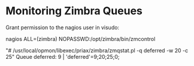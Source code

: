 # Monitoring Zimbra Queues

Grant permission to the nagios user in visudo:

nagios ALL=(zimbra) NOPASSWD:/opt/zimbra/bin/zmcontrol


"# /usr/local/opmon/libexec/priax/zimbra/zmqstat.pl -q deferred -w 20 -c 25"
Queue deferred: 9 | 'deferred'=9;20;25;0;
